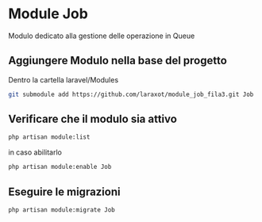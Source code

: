 # Module Job
Modulo dedicato alla gestione delle operazione in Queue

## Aggiungere Modulo nella base del progetto
Dentro la cartella laravel/Modules

```bash
git submodule add https://github.com/laraxot/module_job_fila3.git Job
```

## Verificare che il modulo sia attivo
```bash
php artisan module:list
```
in caso abilitarlo
```bash
php artisan module:enable Job
```

## Eseguire le migrazioni
```bash
php artisan module:migrate Job
```